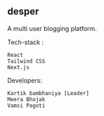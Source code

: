 ## desper

A multi user blogging platform.

Tech-stack :
```
React
Tailwind CSS
Next.js
```

Developers:
```
Kartik bambhaniya [Leader]
Meera Bhojak
Vamsi Pagoti
```